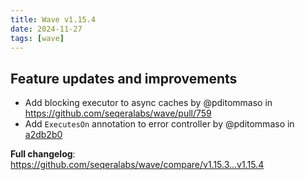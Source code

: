 ```yaml
---
title: Wave v1.15.4
date: 2024-11-27
tags: [wave]
---
```


## Feature updates and improvements

- Add blocking executor to async caches by @pditommaso in https://github.com/seqeralabs/wave/pull/759
- Add `ExecutesOn` annotation to error controller by @pditommaso in [a2db2b0](https://github.com/seqeralabs/wave/commit/a2db2b007effcaad4f5a38f3693f4b76b66e16ec)

**Full changelog**: https://github.com/seqeralabs/wave/compare/v1.15.3...v1.15.4
